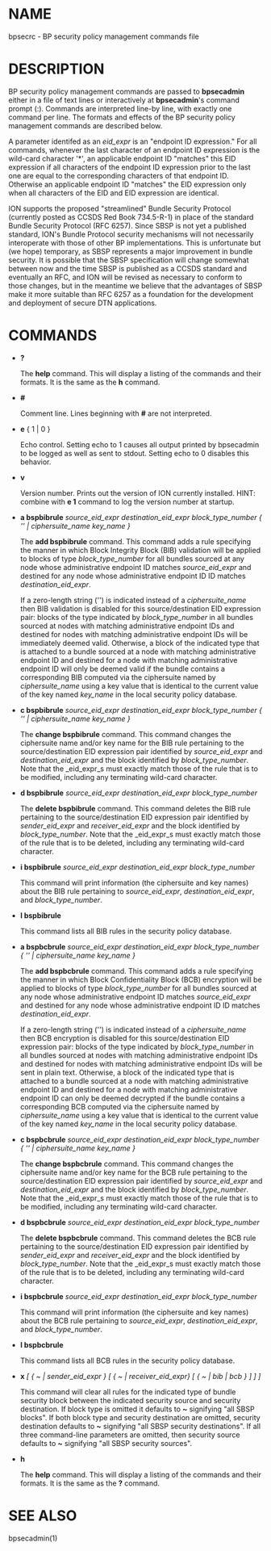 # NAME

bpsecrc - BP security policy management commands file

# DESCRIPTION

BP security policy management commands are passed to **bpsecadmin** either
in a file of text lines or interactively at **bpsecadmin**'s command prompt
(:).  Commands are interpreted line-by line, with exactly one command per
line.  The formats and effects of the BP security policy management commands
are described below.

A parameter identifed as an _eid\_expr_ is an "endpoint ID expression."  For
all commands, whenever the last character of an endpoint ID expression is
the wild-card character '\*', an applicable endpoint ID "matches" this EID
expression if all characters of the endpoint ID expression prior to the last
one are equal to the corresponding characters of that endpoint ID.  Otherwise
an applicable endpoint ID "matches" the EID expression only when all characters
of the EID and EID expression are identical.

ION supports the proposed "streamlined" Bundle Security Protocol (currently
posted as CCSDS Red Book 734.5-R-1) in place of the standard Bundle Security
Protocol (RFC 6257).  Since SBSP is not yet a published standard, ION's
Bundle Protocol security mechanisms will not necessarily
interoperate with those of other BP implementations.  This is unfortunate but
(we hope) temporary, as SBSP represents a major improvement in bundle security.
It is possible that the SBSP specification will change somewhat between now
and the time SBSP is published as a CCSDS standard and eventually an RFC,
and ION will be revised as necessary to conform to those changes, but in
the meantime we believe that the advantages of SBSP make it more suitable
than RFC 6257 as a foundation for the development and deployment of secure
DTN applications.

# COMMANDS

- **?**

    The **help** command.  This will display a listing of the commands and their
    formats.  It is the same as the **h** command.

- **#**

    Comment line.  Lines beginning with **#** are not interpreted.

- **e** { 1 | 0 }

    Echo control.  Setting echo to 1 causes all output printed by bpsecadmin to
    be logged as well as sent to stdout.  Setting echo to 0 disables this behavior.

- **v** 

    Version number.  Prints out the version of ION currently installed.  HINT:
    combine with **e 1** command to log the version number at startup.

- **a bspbibrule** _source\_eid\_expr_ _destination\_eid\_expr_ _block\_type\_number_ _{ '' | ciphersuite\_name key\_name }_

    The **add bspbibrule** command.  This command adds a rule specifying the
    manner in which Block Integrity Block (BIB) validation will be applied
    to blocks of type _block\_type\_number_ for all bundles sourced at any node
    whose administrative endpoint ID matches _source\_eid\_expr_ and destined for
    any node whose administrative endpoint ID ID matches _destination\_eid\_expr_.

    If a zero-length string ('') is indicated instead of a _ciphersuite\_name_
    then BIB validation is disabled for this source/destination EID expression
    pair: blocks of the type indicated by _block\_type\_number_ in all
    bundles sourced at nodes with matching administrative endpoint IDs and
    destined for nodes with matching administrative endpoint IDs will be
    immediately deemed valid.  Otherwise, a block of the indicated type that
    is attached to a bundle sourced at a node with matching administrative
    endpoint ID and destined for a node with matching administrative endpoint
    ID will only be deemed valid if the bundle contains a corresponding BIB
    computed via the ciphersuite named by _ciphersuite\_name_ using a key
    value that is identical to the current value of the key named _key\_name_
    in the local security policy database.

- **c bspbibrule** _source\_eid\_expr_ _destination\_eid\_expr_ _block\_type\_number_ _{ '' | ciphersuite\_name key\_name }_

    The **change bspbibrule** command.  This command changes the ciphersuite
    name and/or key name for the BIB rule pertaining to the source/destination EID
    expression pair identified by _source\_eid\_expr_ and _destination\_eid\_expr_
    and the block identified by _block\_type\_number_.
    Note that the _eid\_expr_s must exactly match those of the rule that is to
    be modified, including any terminating wild-card character.  

- **d bspbibrule** _source\_eid\_expr_ _destination\_eid\_expr_ _block\_type\_number_

    The **delete bspbibrule** command.  This command deletes the BIB rule
    pertaining to the source/destination EID expression pair identified by
    _sender\_eid\_expr_ and _receiver\_eid\_expr_ and the block identified by
    _block\_type\_number_.  Note that the _eid\_expr_s
    must exactly match those of the rule that is to be deleted, including any
    terminating wild-card character.

- **i bspbibrule** _source\_eid\_expr_ _destination\_eid\_expr_ _block\_type\_number_

    This command will print information (the ciphersuite and key names) about the
    BIB rule pertaining to _source\_eid\_expr_, _destination\_eid\_expr_, and
    _block\_type\_number_.

- **l bspbibrule**

    This command lists all BIB rules in the security policy database.

- **a bspbcbrule** _source\_eid\_expr_ _destination\_eid\_expr_ _block\_type\_number_ _{ '' | ciphersuite\_name key\_name }_

    The **add bspbcbrule** command.  This command adds a rule specifying the
    manner in which Block Confidentiality Block (BCB) encryption will be applied
    to blocks of type _block\_type\_number_ for all bundles sourced at any node
    whose administrative endpoint ID matches _source\_eid\_expr_ and destined for
    any node whose administrative endpoint ID ID matches _destination\_eid\_expr_.

    If a zero-length string ('') is indicated instead of a _ciphersuite\_name_
    then BCB encryption is disabled for this source/destination EID expression
    pair: blocks of the type indicated by _block\_type\_number_ in all
    bundles sourced at nodes with matching administrative endpoint IDs and
    destined for nodes with matching administrative endpoint IDs will be
    sent in plain text.  Otherwise, a block of the indicated type that
    is attached to a bundle sourced at a node with matching administrative
    endpoint ID and destined for a node with matching administrative endpoint
    ID can only be deemed decrypted if the bundle contains a corresponding BCB
    computed via the ciphersuite named by _ciphersuite\_name_ using a key
    value that is identical to the current value of the key named _key\_name_
    in the local security policy database.

- **c bspbcbrule** _source\_eid\_expr_ _destination\_eid\_expr_ _block\_type\_number_ _{ '' | ciphersuite\_name key\_name }_

    The **change bspbcbrule** command.  This command changes the ciphersuite
    name and/or key name for the BCB rule pertaining to the source/destination EID
    expression pair identified by _source\_eid\_expr_ and _destination\_eid\_expr_
    and the block identified by _block\_type\_number_.
    Note that the _eid\_expr_s must exactly match those of the rule that is to
    be modified, including any terminating wild-card character.  

- **d bspbcbrule** _source\_eid\_expr_ _destination\_eid\_expr_ _block\_type\_number_

    The **delete bspbcbrule** command.  This command deletes the BCB rule
    pertaining to the source/destination EID expression pair identified by
    _sender\_eid\_expr_ and _receiver\_eid\_expr_ and the block identified by
    _block\_type\_number_.  Note that the _eid\_expr_s
    must exactly match those of the rule that is to be deleted, including any
    terminating wild-card character.

- **i bspbcbrule** _source\_eid\_expr_ _destination\_eid\_expr_ _block\_type\_number_

    This command will print information (the ciphersuite and key names) about the
    BCB rule pertaining to _source\_eid\_expr_, _destination\_eid\_expr_, and
    _block\_type\_number_.

- **l bspbcbrule**

    This command lists all BCB rules in the security policy database.

- **x** _\[ { ~ | sender\_eid\_expr } \[ { ~ | receiver\_eid\_expr} \[ { ~ | bib | bcb } \] \] \]_

    This command will clear all rules for the indicated type of bundle security
    block between the indicated security source and security destination.  If
    block type is omitted it defaults to **~** signifying "all SBSP blocks".  If
    both block type and security destination are omitted, security destination
    defaults to **~** signifying "all SBSP security destinations".  If all three
    command-line parameters are omitted, then security source defaults to **~**
    signifying "all SBSP security sources".

- **h**

    The **help** command.  This will display a listing of the commands and their
    formats.  It is the same as the **?** command.

# SEE ALSO

bpsecadmin(1)
